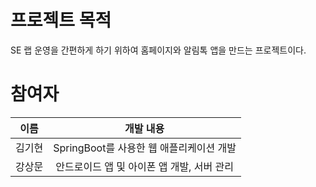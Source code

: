 # 프로젝트 목적

SE 랩 운영을 간편하게 하기 위하여 홈페이지와 알림톡 앱을 만드는 프로젝트이다.

# 참여자

| 이름  |            개발 내용            |
|:---:|:---------------------------:|
| 김기현 | SpringBoot를 사용한 웹 애플리케이션 개발 |
| 강상문 |  안드로이드 앱 및 아이폰 앱 개발, 서버 관리  |

